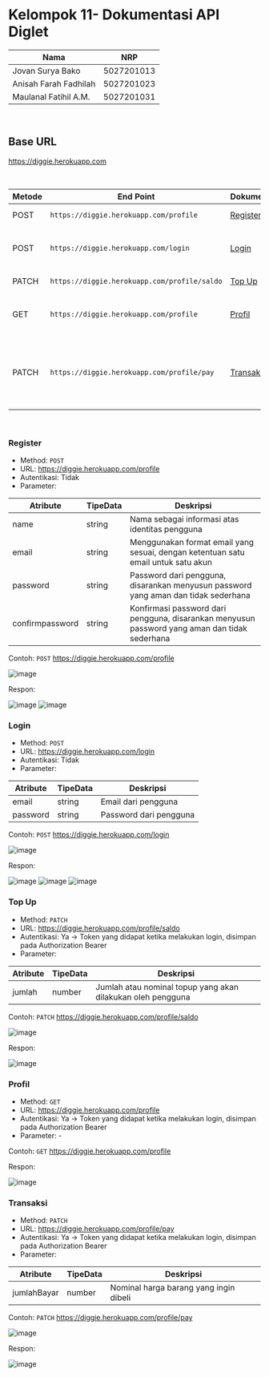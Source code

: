 # Kelompok 11- Dokumentasi API Diglet

| Nama                      | NRP        |
|---------------------------|------------|
| Jovan Surya Bako          | 5027201013 |
| Anisah Farah Fadhilah     | 5027201023 |
| Maulanal Fatihil A.M.     | 5027201031 | 
<br/>

## Base URL
 https://diggie.herokuapp.com

<br/>

| Metode   | End Point                                            | Dokumentasi | Autentikasi | Deskripsi                                |
|----------|------------------------------------------------------|-------------|-------------|------------------------------------------|
| POST     |`https://diggie.herokuapp.com/profile`                |[Register](#large_blue_circle-register-large_blue_circle)|Tidak|Registrasi akun|
| POST     |`https://diggie.herokuapp.com/login`                  |[Login](#large_blue_circle-login-large_blue_circle)|Tidak|Masuk akun dan mendapatkan token|
| PATCH    |`https://diggie.herokuapp.com/profile/saldo`          |[Top Up](##large_blue_circle-profile-large_blue_circle)|Ya|Melakukan topup|
| GET      |`https://diggie.herokuapp.com/profile`                |[Profil](#large_blue_circle-top-up-large_blue_circle)|Ya|Mendapatkan informasi mengenai akun|
| PATCH    |`https://diggie.herokuapp.com/profile/pay`            |[Transaksi](#large_blue_circle-transaksi-large_blue_circle)|Ya|Melakukan pembayaran atas transaksi pembelian yang telah dilakukan|

<br/>

### Register
- Method: `POST`
- URL: https://diggie.herokuapp.com/profile
- Autentikasi: Tidak
- Parameter: 

Atribute | TipeData | Deskripsi
--- | --- | ---
name | string | Nama sebagai informasi atas identitas pengguna
email | string | Menggunakan format email yang sesuai, dengan ketentuan satu email untuk satu akun
password | string | Password dari pengguna, disarankan menyusun password yang aman dan tidak sederhana
confirmpassword | string | Konfirmasi password dari pengguna, disarankan menyusun password yang aman dan tidak sederhana

Contoh:
`POST` https://diggie.herokuapp.com/profile

![image](/img/register1.png)

Respon:

![image](/img/register2.png)
![image](/img/register3.png)

### Login
- Method: `POST`
- URL: https://diggie.herokuapp.com/login
- Autentikasi: Tidak
- Parameter: 

Atribute | TipeData | Deskripsi
--- | --- | ---
email | string | Email dari pengguna
password | string | Password dari pengguna

Contoh:
`POST` https://diggie.herokuapp.com/login

![image](/img/login1.png)

Respon:

![image](/img/login2.png)
![image](/img/login3.png)
![image](/img/login4.png)

### Top Up
- Method: `PATCH`
- URL: https://diggie.herokuapp.com/profile/saldo
- Autentikasi: Ya &rarr; Token yang didapat ketika melakukan login, disimpan pada Authorization Bearer
- Parameter: 

Atribute | TipeData | Deskripsi
--- | --- | ---
jumlah | number | Jumlah atau nominal topup yang akan dilakukan oleh pengguna

Contoh:
`PATCH` https://diggie.herokuapp.com/profile/saldo

![image](/img/topup1.png)

Respon:

![image](/img/topup2.png)

### Profil
- Method: `GET`
- URL: https://diggie.herokuapp.com/profile
- Autentikasi: Ya &rarr; Token yang didapat ketika melakukan login, disimpan pada Authorization Bearer
- Parameter: -

Contoh:
`GET` https://diggie.herokuapp.com/profile

Respon:

![image](/img/profil1.png)

### Transaksi 
- Method: `PATCH`
- URL: https://diggie.herokuapp.com/profile/pay
- Autentikasi: Ya &rarr; Token yang didapat ketika melakukan login, disimpan pada Authorization Bearer
- Parameter: 

Atribute | TipeData | Deskripsi
--- | --- | ---
jumlahBayar | number | Nominal harga barang yang ingin dibeli

Contoh:
`PATCH` https://diggie.herokuapp.com/profile/pay

![image](/img/transaksi1.png)

Respon:

![image](/img/transaksi2.png)